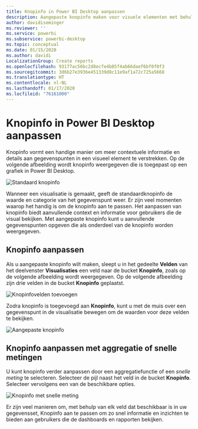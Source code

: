 ```yaml
---
title: Knopinfo in Power BI Desktop aanpassen
description: Aangepaste knopinfo maken voor visuele elementen met behulp van slepen en neerzetten
author: davidiseminger
ms.reviewer: ''
ms.service: powerbi
ms.subservice: powerbi-desktop
ms.topic: conceptual
ms.date: 01/15/2020
ms.author: davidi
LocalizationGroup: Create reports
ms.openlocfilehash: 93177ac56bc2d8ecfe4b85f4ab66daef6bf0f0f3
ms.sourcegitcommit: 3d6b27e3936e451339d8c11e9af1a72c725a5668
ms.translationtype: HT
ms.contentlocale: nl-NL
ms.lasthandoff: 01/17/2020
ms.locfileid: "76161000"
---
```

# <a name="customize-tooltips-in-power-bi-desktop"></a>Knopinfo in Power BI Desktop aanpassen

Knopinfo vormt een handige manier om meer contextuele informatie en details aan gegevenspunten in een visueel element te verstrekken. Op de volgende afbeelding wordt knopinfo weergegeven die is toegepast op een grafiek in Power BI Desktop.

![Standaard knopinfo](media/desktop-custom-tooltips/custom-tooltips-1.png)

Wanneer een visualisatie is gemaakt, geeft de standaardknopinfo de waarde en categorie van het gegevenspunt weer. Er zijn veel momenten waarop het handig is om de knopinfo aan te passen. Het aanpassen van knopinfo biedt aanvullende context en informatie voor gebruikers die de visual bekijken. Met aangepaste knopinfo kunt u aanvullende gegevenspunten opgeven die als onderdeel van de knopinfo worden weergegeven.

## <a name="how-to-customize-tooltips"></a>Knopinfo aanpassen

Als u aangepaste knopinfo wilt maken, sleept u in het gedeelte **Velden** van het deelvenster **Visualisaties** een veld naar de bucket **Knopinfo**, zoals op de volgende afbeelding wordt weergegeven. Op de volgende afbeelding zijn drie velden in de bucket **Knopinfo** geplaatst.

![Knopinfovelden toevoegen](media/desktop-custom-tooltips/custom-tooltips-2.png)

Zodra knopinfo is toegevoegd aan **Knopinfo**, kunt u met de muis over een gegevenspunt in de visualisatie bewegen om de waarden voor deze velden te bekijken.

![Aangepaste knopinfo](media/desktop-custom-tooltips/custom-tooltips-3.png)

## <a name="customizing-tooltips-with-aggregation-or-quick-measures"></a>Knopinfo aanpassen met aggregatie of snelle metingen

U kunt knopinfo verder aanpassen door een aggregatiefunctie of een *snelle meting* te selecteren. Selecteer de pijl naast het veld in de bucket **Knopinfo**. Selecteer vervolgens een van de beschikbare opties.

![Knopinfo met snelle meting](media/desktop-custom-tooltips/custom-tooltips-4.png)

Er zijn veel manieren om, met behulp van elk veld dat beschikbaar is in uw gegevensset, Knopinfo aan te passen om zo snel informatie en inzichten te bieden aan gebruikers die de dashboards en rapporten bekijken.
